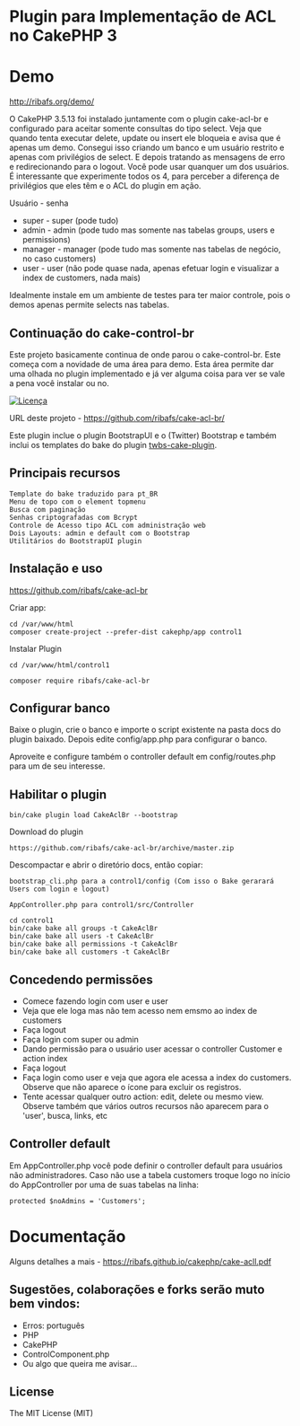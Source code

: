 Plugin para Implementação de ACL no CakePHP 3
=============================================

# Demo
http://ribafs.org/demo/

O CakePHP 3.5.13 foi instalado juntamente com o plugin cake-acl-br e configurado para aceitar somente consultas do tipo select. Veja que quando tenta executar delete, update ou insert ele bloqueia e avisa que é apenas um demo. Consegui isso criando um banco e um usuário restrito e apenas com privilégios de select. E depois tratando as mensagens de erro e redirecionando para o logout. Você pode usar quanquer um dos usuários. É interessante que experimente todos os 4, para perceber a diferença de privilégios que eles têm e o ACL do plugin em ação.

Usuário - senha
- super - super (pode tudo)
- admin - admin (pode tudo mas somente nas tabelas groups, users e permissions)
- manager - manager (pode tudo mas somente nas tabelas de negócio, no caso customers)
- user - user (não pode quase nada, apenas efetuar login e visualizar a index de customers, nada mais)

Idealmente instale em um ambiente de testes para ter maior controle, pois o demos apenas permite selects nas tabelas.

## Continuação do cake-control-br
Este projeto basicamente continua de onde parou o cake-control-br. Este começa com a novidade de uma área para demo. Esta área permite dar uma olhada no plugin implementado e já ver alguma coisa para ver se vale a pena você instalar ou no.

[![Licença](https://img.shields.io/packagist/l/doctrine/orm.svg?maxAge=2592000)](https://github.com/ribafs/cake-control-br/blob/master/LICENSE)

URL deste projeto - https://github.com/ribafs/cake-acl-br/

Este plugin inclue o plugin BootstrapUI e o (Twitter) Bootstrap e também inclui os templates do bake do plugin [twbs-cake-plugin](https://github.com/elboletaire/twbs-cake-plugin).

## Principais recursos
    Template do bake traduzido para pt_BR
    Menu de topo com o element topmenu
    Busca com paginação
    Senhas criptografadas com Bcrypt
    Controle de Acesso tipo ACL com administração web
    Dois Layouts: admin e default com o Bootstrap
    Utilitários do BootstrapUI plugin

## Instalação e uso
https://github.com/ribafs/cake-acl-br

Criar app:

    cd /var/www/html
    composer create-project --prefer-dist cakephp/app control1

Instalar Plugin

    cd /var/www/html/control1

    composer require ribafs/cake-acl-br

## Configurar banco

Baixe o plugin, crie o banco e importe o script existente na pasta docs do plugin baixado. Depois edite config/app.php para configurar o banco.

Aproveite e configure também o controller default em config/routes.php para um de seu interesse.


## Habilitar o plugin

    bin/cake plugin load CakeAclBr --bootstrap


Download do plugin

    https://github.com/ribafs/cake-acl-br/archive/master.zip

Descompactar e abrir o diretório docs, então copiar:

    bootstrap_cli.php para a control1/config (Com isso o Bake gerarará Users com login e logout)

    AppController.php para control1/src/Controller

    cd control1
    bin/cake bake all groups -t CakeAclBr
    bin/cake bake all users -t CakeAclBr
    bin/cake bake all permissions -t CakeAclBr
    bin/cake bake all customers -t CakeAclBr

## Concedendo permissões

- Comece fazendo login com user e user
- Veja que ele loga mas não tem acesso nem emsmo ao index de customers
- Faça logout
- Faça login com super ou admin
- Dando permissão para o usuário user acessar o controller Customer e action index
- Faça logout
- Faça login como user e veja que agora ele acessa a index do customers. Observe que não aparece o ícone para excluir os registros.
- Tente acessar qualquer outro action: edit, delete ou mesmo view. Observe também que vários outros recursos não aparecem para o 'user', busca, links, etc

## Controller default
Em AppController.php você pode definir o controller default para usuários não administradores. Caso não use a tabela customers troque logo no início do AppController por uma de suas tabelas na linha:

    protected $noAdmins = 'Customers';


# Documentação
Alguns detalhes a mais - https://ribafs.github.io/cakephp/cake-acll.pdf


## Sugestões, colaborações e forks serão muto bem vindos:

- Erros: português
- PHP
- CakePHP
- ControlComponent.php
- Ou algo que queira me avisar...

License
-------

The MIT License (MIT)
